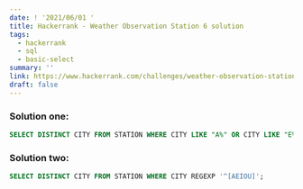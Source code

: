 ```yaml
---
date: ! '2021/06/01 '
title: Hackerrank - Weather Observation Station 6 solution
tags:
  - hackerrank
  - sql
  - basic-select
summary: ''
link: https://www.hackerrank.com/challenges/weather-observation-station-6
draft: false
---
```


### Solution one:

```sql
SELECT DISTINCT CITY FROM STATION WHERE CITY LIKE "A%" OR CITY LIKE "E%" OR CITY LIKE "I%" OR CITY LIKE "O%" OR CITY LIKE "U%";
```

### Solution two:

```sql
SELECT DISTINCT CITY FROM STATION WHERE CITY REGEXP '^[AEIOU]';
```
